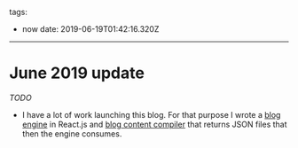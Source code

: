 tags:
  - now
date: 2019-06-19T01:42:16.320Z

---

# June 2019 update

_TODO_

- I have a lot of work launching this blog. For that purpose I wrote a [blog engine][gh-blog-engine] in React.js and [blog content compiler][gh-blog-generator] that returns JSON files that then the engine consumes.

<!-- Links -->
[gh-blog-engine]: https://github.com/botanicus/blog
[gh-blog-generator]: https://github.com/botanicus/blog-generator.js